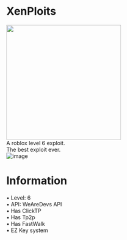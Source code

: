 # XenPloits
  <a href="https://github.com/zephr1213/XenPloits/releases/download/v1.2/Xen.Ploits.Bootstrapper.cmd"><img width="300" height="300" src="https://cdn-icons-png.flaticon.com/512/0/532.png"/></a>
  <br/>
  A roblox level 6 exploit.
  <br/>
  The best exploit ever.
  <br/>
  ![image](https://user-images.githubusercontent.com/56725817/142940757-f31289a7-b4ac-4e0a-a194-99990eb178ee.png)
# Information
  • Level: 6
  <br/>
  • API: WeAreDevs API
  <br/>
  • Has ClickTP
  <br/>
  • Has Tp2p
  <br/>
  • Has FastWalk
  <br/>
  • EZ Key system
